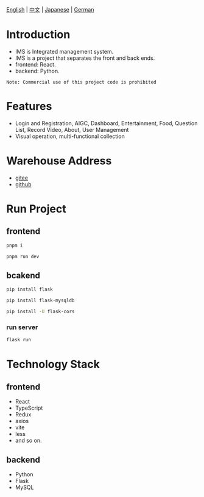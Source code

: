 [English](/README.md) | [中文](/README_zh-CN.md) | [Japanese](/README_ja-JP.md) | [German](/README_de.md)
# Introduction
- IMS is Integrated management system.
- IMS is a project that separates the front and back ends.
- frontend: React.
- backend: Python.
```
Note: Commercial use of this project code is prohibited
```

# Features
- Login and Registration, AIGC, Dashboard, Entertainment, Food, Question List, Record Video, About, User Management
- Visual operation, multi-functional collection

# Warehouse Address
- [gitee](https://gitee.com/xian-jin/IMS)
- [github](https://github.com/LiuXianJing/IMS)

# Run Project
## frontend
```bash
pnpm i
```
```bash
pnpm run dev
```
## bcakend
```bash
pip install flask
```
```bash
pip install flask-mysqldb
```
```bash
pip install -U flask-cors
```
### run server
```bash
flask run
```

# Technology Stack
## frontend
- React
- TypeScript
- Redux
- axios
- vite
- less
- and so on.

## backend
- Python
- Flask
- MySQL
